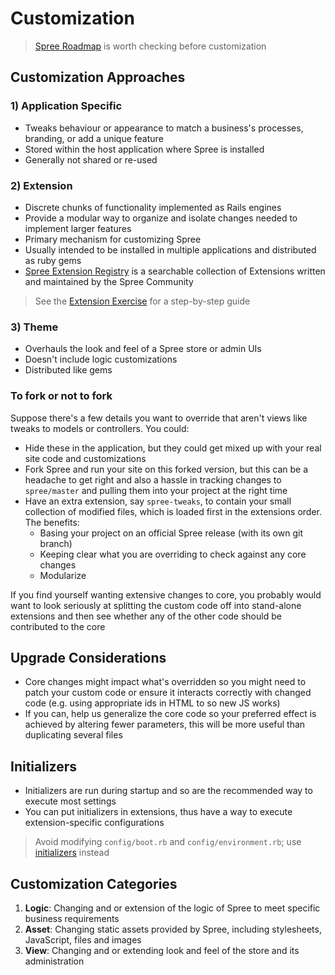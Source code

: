 # Customization

> [Spree Roadmap](https://trello.com/b/PQsUfCL0/spree-roadmap) is worth checking before
customization

## Customization Approaches
### 1) Application Specific
* Tweaks behaviour or appearance to match a business's processes, branding, or add a unique feature
* Stored within the host application where Spree is installed
* Generally not shared or re-used

### 2) Extension
* Discrete chunks of functionality implemented as Rails engines
* Provide a modular way to organize and isolate changes needed to implement larger features
* Primary mechanism for customizing Spree
* Usually intended to be installed in multiple applications and distributed as ruby gems
* [Spree Extension Registry](http://spreecommerce.com/extensions) is a searchable collection of
Extensions written and maintained by the Spree Community

> See the [Extension Exercise](../how_to/extensions.md) for a step-by-step guide

### 3) Theme
* Overhauls the look and feel of a Spree store or admin UIs
* Doesn't include logic customizations
* Distributed like gems

### To fork or not to fork
Suppose there's a few details you want to override that aren't views like tweaks to models
or controllers. You could:
* Hide these in the application, but they could get mixed up with your real site code and
customizations
* Fork Spree and run your site on this forked version, but this can be a headache to
get right and also a hassle in tracking changes to `spree/master` and pulling them into your
 project at the right time
* Have an extra extension, say `spree-tweaks`, to contain your small collection of modified
files, which is loaded first in the extensions order. The benefits:
  * Basing your project on an official Spree release (with its own git branch)
  * Keeping clear what you are overriding to check against any core changes
  * Modularize

If you find yourself wanting extensive changes to core, you probably would want to look
seriously at splitting the custom code off into stand-alone extensions and then see whether
any of the other code should be contributed to the core

## Upgrade Considerations
* Core changes might impact what's overridden so you might need to patch your custom code or ensure
it interacts correctly with changed code (e.g. using appropriate ids in HTML to so new JS works)
* If you can, help us generalize the core code so your preferred effect is achieved by altering
fewer parameters, this will be more useful than duplicating several files

## Initializers
* Initializers are run during startup and so are the recommended way to execute most settings
* You can put initializers in extensions, thus have a way to execute extension-specific
configurations

> Avoid modifying `config/boot.rb` and `config/environment.rb`; use [initializers](#initializers)
 instead

## Customization Categories
1. **Logic**: Changing and or extension of the logic of Spree to meet specific business requirements
2. **Asset**: Changing static assets provided by Spree, including stylesheets, JavaScript, files
and images
3. **View**: Changing and or extending look and feel of the store and its administration

